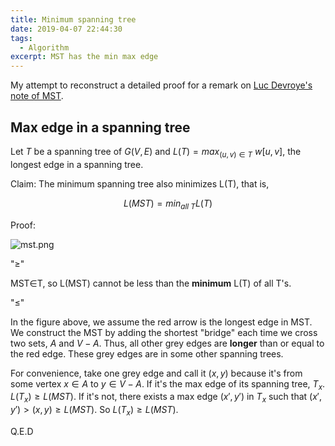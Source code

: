 ```yaml
---
title: Minimum spanning tree
date: 2019-04-07 22:44:30
tags:
  - Algorithm
excerpt: MST has the min max edge
---
```


My attempt to reconstruct a detailed proof for a remark on [Luc Devroye's note of MST](http://luc.devroye.org/HenriMertens-ShortestPath+MST-2019.pdf).

## Max edge in a spanning tree

Let $T$ be a spanning tree of $G(V,E)$ and $L(T) = max_{(u,v)\in T}\ w[u, v]$, the longest edge in a spanning tree.

$\text{Claim: The minimum spanning tree also minimizes L(T), that is, }$

$$
L(MST) = min_{all\ T} L(T)
$$

$\text{Proof:}$

![mst.png](/images/mst.png)

"$\geq$"

MST$\in$T, so L(MST) cannot be less than the **minimum** L(T) of all T's.

"$\leq$"

In the figure above, we assume the red arrow is the longest edge in MST. We construct the MST by adding the shortest "bridge" each time we cross two sets, $A$ and $V-A$. Thus, all other grey edges are **longer** than or equal to the red edge. These grey edges are in some other spanning trees.

For convenience, take one grey edge and call it $(x,y)$ because it's from some vertex $x\in A$ to $y \in V-A$. If it's the max edge of its spanning tree, $T_x$. $L(T_x) \geq L(MST)$.
If it's not, there exists a max edge $(x',y')$ in $T_x$ such that $(x',y') \gt (x, y) \geq L(MST)$. So $L(T_x) \geq L(MST)$.

Q.E.D
